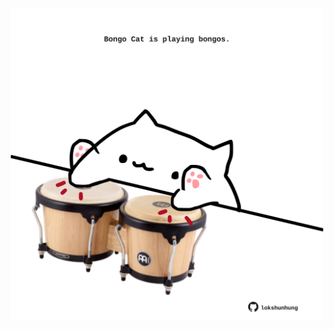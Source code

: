 <!-- built at 11/02/2024, 07:00:44 UTC -->
<p align="center">
  <img width="500" height="500" src="./ReadmeImage.svg">
</p>
